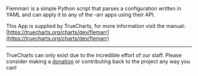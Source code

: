 Flemmarr is a simple Python script that parses a configuration written in YAML and can apply it to any of the -arr apps using their API.

This App is supplied by TrueCharts, for more information visit the manual: [https://truecharts.org/charts/dev/flemarr](https://truecharts.org/charts/dev/flemarr)

---

TrueCharts can only exist due to the incredible effort of our staff.
Please consider making a [donation](https://truecharts.org/sponsor) or contributing back to the project any way you can!
